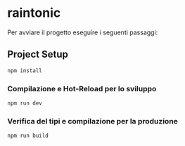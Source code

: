 # raintonic

Per avviare il progetto eseguire i seguenti passaggi:

## Project Setup

```sh
npm install
```

### Compilazione e Hot-Reload per lo sviluppo

```sh
npm run dev
```

### Verifica del tipi e compilazione per la produzione

```sh
npm run build
```
